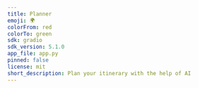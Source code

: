 ```yaml
---
title: Planner
emoji: 🌍
colorFrom: red
colorTo: green
sdk: gradio
sdk_version: 5.1.0
app_file: app.py
pinned: false
license: mit
short_description: Plan your itinerary with the help of AI
---
```


